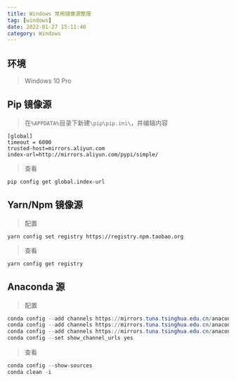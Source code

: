 ```yaml
---
title: Windows 常用镜像源整理
tag: [windows]
date: 2022-01-27 15:11:40
category: Windows
---
```


## 环境

> Windows 10 Pro



## Pip 镜像源

> 在`%APPDATA%`目录下新建`\pip\pip.ini\`，并编辑内容

```properties
[global]
timeout = 6000
trusted-host=mirrors.aliyun.com
index-url=http://mirrors.aliyun.com/pypi/simple/
```

> 查看

```shell
pip config get global.index-url
```



## Yarn/Npm 镜像源

> 配置

```shell
yarn config set registry https://registry.npm.taobao.org
```

> 查看

```shell
yarn config get registry
```



## Anaconda 源

> 配置

```powershell
conda config --add channels https://mirrors.tuna.tsinghua.edu.cn/anaconda/pkgs/free/
conda config --add channels https://mirrors.tuna.tsinghua.edu.cn/anaconda/cloud/conda-forge 
conda config --add channels https://mirrors.tuna.tsinghua.edu.cn/anaconda/cloud/msys2/
conda config --set show_channel_urls yes
```

> 查看

```powershell
conda config --show-sources
conda clean -i
```

